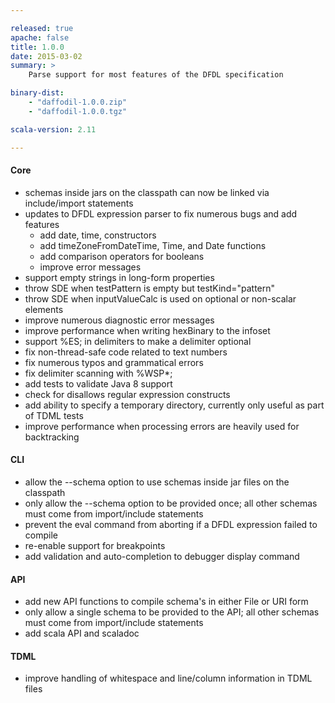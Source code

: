 ```yaml
---

released: true
apache: false
title: 1.0.0
date: 2015-03-02
summary: >
    Parse support for most features of the DFDL specification

binary-dist:
    - "daffodil-1.0.0.zip"
    - "daffodil-1.0.0.tgz"

scala-version: 2.11

---
```


#### Core

* schemas inside jars on the classpath can now be linked via include/import statements
* updates to DFDL expression parser to fix numerous bugs and add features
	* add date, time, constructors
	* add timeZoneFromDateTime, Time, and Date functions
	* add comparison operators for booleans
	* improve error messages
* support empty strings in long-form properties
* throw SDE when testPattern is empty but testKind="pattern"
* throw SDE when inputValueCalc is used on optional or non-scalar elements 
* improve numerous diagnostic error messages
* improve performance when writing hexBinary to the infoset
* support %ES; in delimiters to make a delimiter optional
* fix non-thread-safe code related to text numbers
* fix numerous typos and grammatical errors
* fix delimiter scanning with %WSP*;
* add tests to validate Java 8 support
* check for disallows regular expression constructs
* add ability to specify a temporary directory, currently only useful as part of TDML tests
* improve performance when processing errors are heavily used for backtracking

#### CLI

* allow the --schema option to use schemas inside jar files on the classpath
* only allow the --schema option to be provided once; all other schemas must come from import/include statements
* prevent the eval command from aborting if a DFDL expression failed to compile
* re-enable support for breakpoints
* add validation and auto-completion to debugger display command

#### API

* add new API functions to compile schema's in either File or URI form
* only allow a single schema to be provided to the API; all other schemas must come from import/include statements
* add scala API and scaladoc

#### TDML

* improve handling of whitespace and line/column information in TDML files

